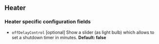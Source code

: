 ## Heater

### Heater specific configuration fields
- `offDelayControl` [optional]
Show a slider (as light bulb) which allows to set a shutdown timer in minutes. **Default: false**
